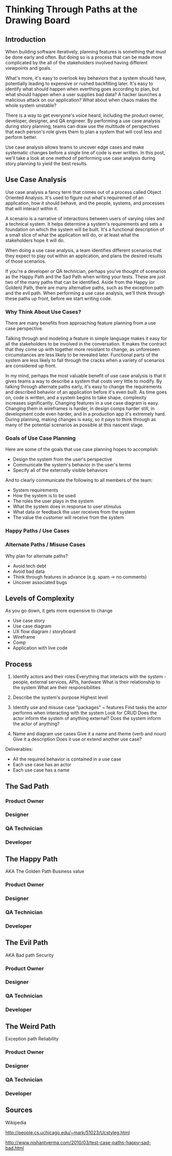 # Thinking Through Paths at the Drawing Board

## Introduction

When building software iteratively, planning features is something that must be done early and often. But doing so is a process that can be made more complicated by the all of the stakeholders involved having different viewpoints and goals.

What's more, it's easy to overlook key behaviors that a system should have, potentially leading to expensive or rushed backfilling later. It's easy to identify what should happen when everthing goes according to plan, but what should happen when a user supplies bad data? A hacker launches a malicious attack on our application? What about when chaos makes the whole system unstable?

There is a way to get everyone's voice heard, including the product owner, developer, designer, and QA engineer. By performing a use case analysis during story planning, teams can draw use the multitude of perspectives that each person's role gives them to plan a system that will cost less and perform better.

Use case analysis allows teams to uncover edge cases and make systematic changes before a single line of code is ever written. In this post, we'll take a look at one method of performing use case analysis during story planning to yield the best results.

## Use Case Analysis

Use case analysis a fancy term that comes out of a process called Object Oriented Analysis. It's used to figure out what's requiremed of an application, how it should behave, and the people, systems, and processes that will interact within it.

A scenario is a narrative of interactions between users of varying roles and a technical system. It helps determine a system's requirements and sets a foundation on which the system will be built. It's a functional description of a small slice of what the application will do, or at least what the stakeholders hope it will do.

When doing a use case analysis, a team identifies different scenarios that they expect to play out within an application, and plans the desired results of those scenarios.

If you're a developer or QA technician, perhaps you've thought of scenarios as the Happy Path and the Sad Path when writing your tests. These are just two of the many paths that can be identified. Aside from the Happy (or Golden) Path, there are many alternative paths, such as the exception path and the evil path. When performing a use case analysis, we'll think through these paths up front, before we start writing code.

### Why Think About Use Cases?

There are many benefits from approaching feature planning from a use case perspective.

Talking through and modeling a feature in simple language makes it easy for all the stakeholders to be involved in the conversation. It makes the contract that they come up with together more resistant to change, as unforeseen circumstances are less likely to be revealed later. Functional parts of the system are less likely to fall through the cracks when a variety of scenarios are considered up front.

In my mind, perhaps the most valuable benefit of use case analysis is that it gives teams a way to describe a system that costs very little to modify. By talking through alternate paths early, it's easy to change the requirements and described behavior of an application before it's even built. As time goes on, code is written, and a system begins to take shape, complexity increases significantly. Changing features in a use case diagram is easy. Changing them in wireframes is harder, in design comps harder still, in development code even harder, and in a production app it's extremely hard. During planning, making changes is easy, so it pays to think through as many of the potential scenarios as possible at this nascent stage.

### Goals of Use Case Planning

Here are some of the goals that use case planning hopes to accomplish:

- Design the system from the user's perspective
- Communicate the system's behavior in the user's terms
- Specify all of the externally visible behaviors

And to clearly communicate the following to all members of the team:

- System requirements
- How the system is to be used
- The roles the user plays in the system
- What the system does in response to user stimulus
- What data or feedback the user receives from the system
- The value the customer will receive from the system


### Happy Paths / Use Cases

### Alternate Paths / Misuse Cases

Why plan for alternate paths?

- Avoid tech debt
- Avoid bad data
- Think through features in advance (e.g. spam -> no comments)
- Uncover associated bugs

## Levels of Complexity

As you go down, it gets more expensive to change

- Use case story
- Use case diagram
- UX flow diagram / storyboard
- Wireframe
- Comp
- Application with live code

## Process

1. Identify actors and their roles
Everything that interacts with the system - people, external services, APIs, hardware
What is their relationship to the system
What are their responsibilities

2. Describe the system's purpose
Highest level

3. Identify use and misuse case "packages" ~ features
Find tasks the actor performs when interacting with the system
Look for CRUD
Does the actor inform the system of anything external?
Does the system inform the actor of anything?

4. Name and diagram use cases
Give it a name and theme (verb and noun)
Give it a description
Does it use or extend another use case?

Deliverables:
- All the required behavior is contained in a use case
- Each use case has an actor
- Each use case has a name




## The Sad Path

### Product Owner

### Designer

### QA Technician

### Developer


## The Happy Path

AKA The Golden Path
Business value

### Product Owner

### Designer

### QA Technician

### Developer



## The Evil Path

AKA Bad path
Security

### Product Owner

### Designer

### QA Technician

### Developer


## The Weird Path

Exception path
Reliability

### Product Owner

### Designer

### QA Technician

### Developer




## Sources

Wikipedia

http://people.cs.uchicago.edu/~mark/51023/Ucstyleg.html

http://www.nishantverma.com/2010/03/test-case-paths-happy-sad-bad.html
